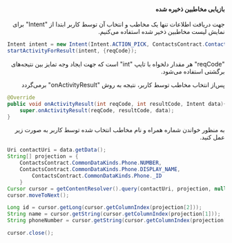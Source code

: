 <div dir="rtl">

#### بازیابی مخاطبین ذخیره شده

جهت دریافت اطلاعات تنها یک مخاطب و انتخاب آن توسط کاربر ابتدا از "Intent" برای نمایش لیست مخاطبین ذخیر شده استفاده می‌کنیم.


<div dir="ltr">

```Java
Intent intent = new Intent(Intent.ACTION_PICK, ContactsContract.Contacts.CONTENT_URI);  
startActivityForResult(intent, {reqCode}); 
```
</div>

"reqCode" هر مقدار دلخواه با تایپ "int" است که جهت ایجاد وجه تمایز بین نتیجه‌های برگشتی استفاده می‌شود.

پس‌از انتخاب مخاطب توسط کاربر، نتیجه به روش "onActivityResult" برمی‌گردد

<div dir="ltr">

```Java
@Override 
public void onActivityResult(int reqCode, int resultCode, Intent data){
	super.onActivityResult(reqCode, resultCode, data);
}
```
</div>

به منظور خواندن شماره همراه و نام مخاطب انتخاب شده توسط کاربر به صورت زیر عمل کنید.

<div dir="ltr">

```Java
Uri contactUri = data.getData(); 
String[] projection = {
	ContactsContract.CommonDataKinds.Phone.NUMBER, 
	ContactsContract.CommonDataKinds.Phone.DISPLAY_NAME,
    	ContactsContract.CommonDataKinds.Phone._ID
    }
Cursor cursor = getContentResolver().query(contactUri, projection, null, null, null);
cursor.moveToNext();

Long id = cursor.getLong(cursor.getColumnIndex(projection[2]));
String name = cursor.getString(cursor.getColumnIndex(projection[1]));
String phoneNumber = cursor.getString(cursor.getColumnIndex(projection[0]));

cursor.close();
```

</div>


</div>
